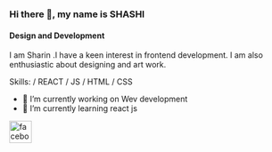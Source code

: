 ### Hi there 👋, my name is SHASHI
#### Design and Development
I am Sharin  .I have a keen interest in frontend development. I am also enthusiastic about designing and art work.

Skills:  / REACT / JS / HTML / CSS

- 🔭 I’m currently working on Wev development 
- 🌱 I’m currently learning react js 


[<img src='https://cdn.jsdelivr.net/npm/simple-icons@3.0.1/icons/facebook.svg' alt='facebook' height='40'>](https://www.facebook.com/sharin.shashi)  
